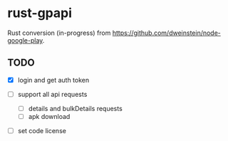rust-gpapi
==========

Rust conversion (in-progress) from https://github.com/dweinstein/node-google-play.

TODO
----
- [x] login and get auth token
- [ ] support all api requests
  - [ ] details and bulkDetails requests
  - [ ] apk download
- [ ] set code license

